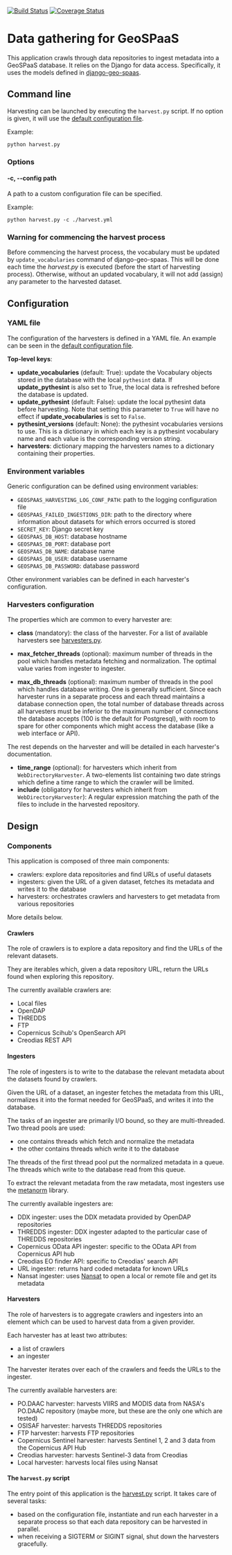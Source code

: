 [![Build Status](https://github.com/nansencenter/django-geo-spaas-harvesting/actions/workflows/tests_build.yml/badge.svg)](https://github.com/nansencenter/django-geo-spaas-harvesting/actions/workflows/tests_build.yml)
[![Coverage Status](https://coveralls.io/repos/github/nansencenter/django-geo-spaas-harvesting/badge.svg?branch=master)](https://coveralls.io/github/nansencenter/django-geo-spaas-harvesting?branch=master)

# Data gathering for GeoSPaaS

This application crawls through data repositories to ingest metadata into a GeoSPaaS database. It
relies on the Django for data access. Specifically, it uses the models defined in
[django-geo-spaas](https://github.com/nansencenter/django-geo-spaas).

## Command line

Harvesting can be launched by executing the `harvest.py` script. If no option is given, it will use
the [default configuration file](./geospaas_harvesting/harvest.yml).

Example:

```shell
python harvest.py
```

### Options

#### -c, --config path

A path to a custom configuration file can be specified.

Example:

```shell
python harvest.py -c ./harvest.yml
```
### Warning for commencing the harvest process
Before commencing the harvest process, the vocabulary must be updated by ```update_vocabularies``` command of django-geo-spaas. This will be done each time the *harvest.py* is executed (before the start of harvesting process). Otherwise, without an updated vocabulary, it will not add (assign) any parameter to the harvested dataset.

## Configuration

### YAML file

The configuration of the harvesters is defined in a YAML file.
An example can be seen in the [default configuration file](./geospaas_harvesting/harvest.yml).

**Top-level keys**:

- **update_vocabularies** (default: True): update the Vocabulary objects stored in the database
  with the local `pythesint` data. If **update_pythesint** is also set to True, the local data is
  refreshed before the database is updated.
- **update_pythesint** (default: False): update the local pythesint data before harvesting.
  Note that setting this parameter to `True` will have no effect if **update_vocabularies** is set
  to `False`.
- **pythesint_versions** (default: None): the pythesint vocabularies versions to use.
  This is a dictionary in which each key is a pythesint vocabulary name and each value is the
  corresponding version string.
- **harvesters**: dictionary mapping the harvesters names to a dictionary containing their
  properties.

### Environment variables

Generic configuration can be defined using environment variables:

- `GEOSPAAS_HARVESTING_LOG_CONF_PATH`: path to the logging configuration file
- `GEOSPAAS_FAILED_INGESTIONS_DIR`: path to the directory where information about datasets for which errors occurred is stored
- `SECRET_KEY`: Django secret key
- `GEOSPAAS_DB_HOST`: database hostname
- `GEOSPAAS_DB_PORT`: database port
- `GEOSPAAS_DB_NAME`: database name
- `GEOSPAAS_DB_USER`: database username
- `GEOSPAAS_DB_PASSWORD`: database password

Other environment variables can be defined in each harvester's configuration.

### Harvesters configuration

The properties which are common to every harvester are:

- **class** (mandatory): the class of the harvester. For a list of available harvesters see
  [harvesters.py](./geospaas_harvesting/harvesters.py).

- **max_fetcher_threads** (optional): maximum number of threads in the pool which handles metadata
  fetching and normalization. The optimal value varies from ingester to ingester.

- **max_db_threads** (optional): maximum number of threads in the pool which handles database
  writing. One is generally sufficient. Since each harvester runs in a separate process and each
  thread maintains a database connection open, the total number of database threads across all
  harvesters must be inferior to the maximum number of connections the database accepts (100 is the
  default for Postgresql), with room to spare for other components which might access the database
  (like a web interface or API).

The rest depends on the harvester and will be detailed in each harvester's documentation.

- **time_range** (optional): for harvesters which inherit from `WebDirectoryHarvester`. A
  two-elements list containing two date strings which define a time range to which the crawler will
  be limited.
- **include** (obligatory for harvesters which inherit from `WebDirectoryHarvester`): A regular
  expression matching the path of the files to include in the harvested repository.

## Design

### Components

This application is composed of three main components:

- crawlers: explore data repositories and find URLs of useful datasets
- ingesters: given the URL of a given dataset, fetches its metadata and writes it to the database
- harvesters: orchestrates crawlers and harvesters to get metadata from various repositories

More details below.

#### Crawlers

The role of crawlers is to explore a data repository and find the URLs of the relevant datasets.

They are iterables which, given a data repository URL, return the URLs found when exploring this
repository.

The currently available crawlers are:

- Local files
- OpenDAP
- THREDDS
- FTP
- Copernicus Scihub's OpenSearch API
- Creodias REST API

#### Ingesters

The role of ingesters is to write to the database the relevant metadata about the datasets found by
crawlers.

Given the URL of a dataset, an ingester fetches the metadata from this URL, normalizes it into the
format needed for GeoSPaaS, and writes it into the database.

The tasks of an ingester are primarily I/O bound, so they are multi-threaded. Two thread pools are
used:

- one contains threads which fetch and normalize the metadata
- the other contains threads which write it to the database

The threads of the first thread pool put the normalized metadata in a queue. The threads which write
to the database read from this queue.

To extract the relevant metadata from the raw metadata, most ingesters use the
[metanorm](https://github.com/nansencenter/metanorm) library.

The currently available ingesters are:

- DDX ingester: uses the DDX metadata provided by OpenDAP repositories
- THREDDS ingester: DDX ingester adapted to the particular case of THREDDS repositories
- Copernicus OData API ingester: specific to the OData API from Copernicus API hub
- Creodias EO finder API: specific to Creodias' search API
- URL ingester: returns hard coded metadata for known URLs
- Nansat ingester: uses [Nansat](https://github.com/nansencenter/nansat) to open a local or remote
  file and get its metadata

#### Harvesters

The role of harvesters is to aggregate crawlers and ingesters into an element which can be used to
harvest data from a given provider.

Each harvester has at least two attributes:

- a list of crawlers
- an ingester

The harvester iterates over each of the crawlers and feeds the URLs to the ingester.

The currently available harvesters are:

- PO.DAAC harvester: harvests VIIRS and MODIS data from NASA's PO.DAAC repository
  (maybe more, but these are the only one which are tested)
- OSISAF harvester: harvests THREDDS repositories
- FTP harvester: harvests FTP repositories
- Copernicus Sentinel harvester: harvests Sentinel 1, 2 and 3 data from the Copernicus API Hub
- Creodias harvester: harvests Sentinel-3 data from Creodias
- Local harvester: harvests local files using Nansat

#### The `harvest.py` script

The entry point of this application is the [harvest.py](./geospaas_harvesting/harvest.py) script.
It takes care of several tasks:

- based on the configuration file, instantiate and run each harvester in a separate process
  so that each data repository can be harvested in parallel.
- when receiving a SIGTERM or SIGINT signal, shut down the harvesters gracefully.
